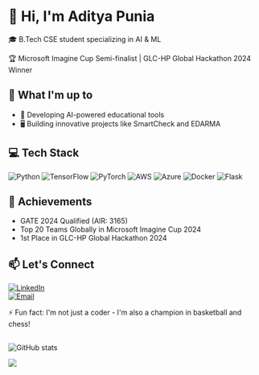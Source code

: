 # 👋 Hi, I'm Aditya Punia

🎓 B.Tech CSE student specializing in AI & ML

🏆 Microsoft Imagine Cup Semi-finalist | GLC-HP Global Hackathon 2024 Winner

## 🚀 What I'm up to

- 🧠 Developing AI-powered educational tools
- 🖥️ Building innovative projects like SmartCheck and EDARMA

## 💻 Tech Stack

![Python](https://img.shields.io/badge/-Python-3776AB?style=flat-square&logo=Python&logoColor=white)
![TensorFlow](https://img.shields.io/badge/-TensorFlow-FF6F00?style=flat-square&logo=TensorFlow&logoColor=white)
![PyTorch](https://img.shields.io/badge/-PyTorch-EE4C2C?style=flat-square&logo=PyTorch&logoColor=white)
![AWS](https://img.shields.io/badge/-AWS-232F3E?style=flat-square&logo=Amazon-AWS&logoColor=white)
![Azure](https://img.shields.io/badge/-Azure-0089D6?style=flat-square&logo=Microsoft-Azure&logoColor=white)
![Docker](https://img.shields.io/badge/-Docker-2496ED?style=flat-square&logo=Docker&logoColor=white)
![Flask](https://img.shields.io/badge/-Flask-000000?style=flat-square&logo=Flask&logoColor=white)

## 🏅 Achievements

- GATE 2024 Qualified (AIR: 3165)
- Top 20 Teams Globally in Microsoft Imagine Cup 2024
- 1st Place in GLC-HP Global Hackathon 2024

## 📫 Let's Connect

[![LinkedIn](https://img.shields.io/badge/-LinkedIn-0077B5?style=flat-square&logo=LinkedIn&logoColor=white)](https://www.linkedin.com/in/adityapunia/) <br/>
[![Email](https://img.shields.io/badge/-Email-D14836?style=flat-square&logo=Gmail&logoColor=white)](mailto:adityapunia4@gmail.com)


⚡ Fun fact: I'm not just a coder - I'm also a champion in basketball and chess!

##

![GitHub stats](https://github-readme-stats.vercel.app/api?username=Aditya8404&show_icons=true&theme=radical)


[![](https://visitcount.itsvg.in/api?id=Aditya&label=Profile%20Views&color=0&icon=5&pretty=true)](https://visitcount.itsvg.in)
